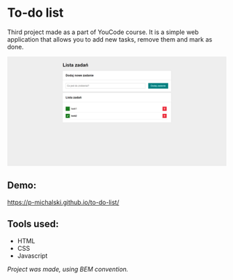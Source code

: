 # To-do list
Third project made as a part of YouCode course. It is a simple web application that allows you to add new tasks, remove them and mark as done.

![Website](images/screenshot.png)

## Demo:
https://p-michalski.github.io/to-do-list/

## Tools used:
- HTML
- CSS
- Javascript

*Project was made, using BEM convention.*
